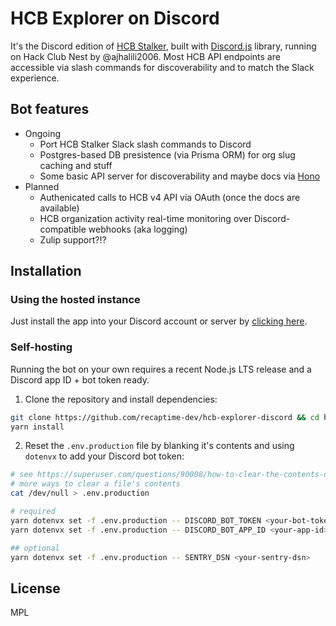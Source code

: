 # HCB Explorer on Discord

It's the Discord edition of [HCB Stalker], built with [Discord.js] library,
running on Hack Club Nest by @ajhalili2006. Most HCB API endpoints are accessible via
slash commands for discoverability and to match the Slack experience.

[HCB Stalker]: https://github.com/Ssmidge/HCBFetcher
[Discord.js]: https://discord.js.org

## Bot features

* Ongoing
  * Port HCB Stalker Slack slash commands to Discord
  * Postgres-based DB presistence (via Prisma ORM) for org slug caching and stuff
  * Some basic API server for discoverability and maybe docs via [Hono](https://hono.dev)
* Planned
  * Authenicated calls to HCB v4 API via OAuth (once the docs are available)
  * HCB organization activity real-time monitoring over Discord-compatible webhooks (aka logging)
  * Zulip support?!?

## Installation

### Using the hosted instance

Just install the app into your Discord account or server
by [clicking here](https://hcb-explorer-discordbot.ajhalili2006.hackclub.app/install).

### Self-hosting

Running the bot on your own requires a recent Node.js
LTS release and a Discord app ID + bot token ready.

1. Clone the repository and install dependencies:

```sh
git clone https://github.com/recaptime-dev/hcb-explorer-discord && cd hcb-explorer-discord
yarn install
```

2. Reset the `.env.production` file by blanking it's contents and using `dotenvx` to add your Discord bot token:

```sh
# see https://superuser.com/questions/90008/how-to-clear-the-contents-of-a-file-from-the-command-line for
# more ways to clear a file's contents
cat /dev/null > .env.production

# required
yarn dotenvx set -f .env.production -- DISCORD_BOT_TOKEN <your-bot-token>
yarn dotenvx set -f .env.production -- DISCORD_BOT_APP_ID <your-app-id>

## optional
yarn dotenvx set -f .env.production -- SENTRY_DSN <your-sentry-dsn>
```

## License

MPL
